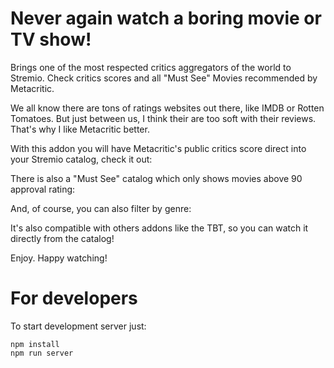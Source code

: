 Never again watch a boring movie or TV show!
===

Brings one of the most respected critics aggregators of the world to Stremio. Check critics scores and all "Must See" Movies recommended by Metacritic.

We all know there are tons of ratings websites out there, like IMDB or Rotten Tomatoes. But just between us, I think their are too soft with their reviews. That's why I like Metacritic better.

With this addon you will have Metacritic's public critics score direct into your Stremio catalog, check it out:

There is also a "Must See" catalog which only shows movies above 90 approval rating:

And, of course, you can also filter by genre:

It's also compatible with others addons like the TBT, so you can watch it directly from the catalog!

Enjoy. Happy watching!

For developers
==

To start development server just:
```
npm install
npm run server
```